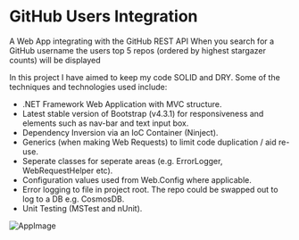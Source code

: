 # GitHub Users Integration
A Web App integrating with the GitHub REST API
When you search for a GitHub username the users top 5 repos (ordered by highest stargazer counts) will be displayed

In this project I have aimed to keep my code SOLID and DRY. Some of the techniques and technologies used include:
- .NET Framework Web Application with MVC structure.
- Latest stable version of Bootstrap (v4.3.1) for responsiveness and elements such as nav-bar and text input box.
- Dependency Inversion via an IoC Container (Ninject).
- Generics (when making Web Requests) to limit code duplication / aid re-use.
- Seperate classes for seperate areas (e.g. ErrorLogger, WebRequestHelper etc).
- Configuration values used from Web.Config where applicable.
- Error logging to file in project root. The repo could be swapped out to log to a DB e.g. CosmosDB.
- Unit Testing (MSTest and nUnit).

![AppImage](https://raw.githubusercontent.com/Sohail92/GitHubUsersIntegration/master/screenshot.jpg)

